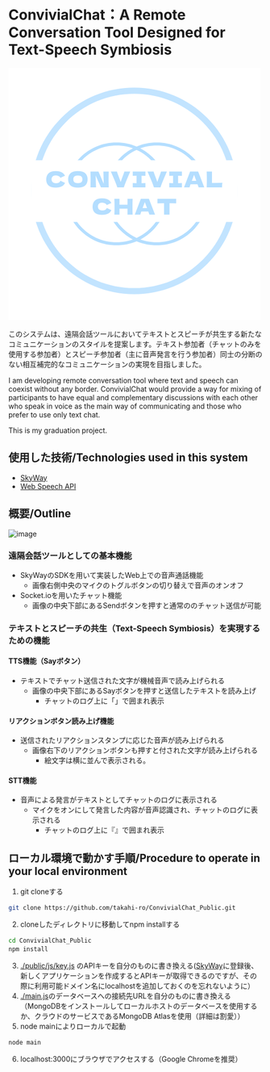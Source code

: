 # ConvivialChat：A Remote Conversation Tool Designed for Text-Speech Symbiosis
![ConvivialChat](public/img/ConvivialChat2.png)

このシステムは、遠隔会話ツールにおいてテキストとスピーチが共生する新たなコミュニケーションのスタイルを提案します。テキスト参加者（チャットのみを使用する参加者）とスピーチ参加者（主に音声発言を行う参加者）同士の分断のない相互補完的なコミュニケーションの実現を目指しました。


I am developing remote conversation tool where text and speech can coexist without any border. ConvivialChat would provide a way for mixing of participants to have equal and complementary discussions with each other who speak in voice as the main way of communicating and those who prefer to use only text chat.

This is my graduation project.


## 使用した技術/Technologies used in this system
- [SkyWay](https://webrtc.ecl.ntt.com/)
- [Web Speech API](https://wicg.github.io/speech-api/)


## 概要/Outline
![image](https://user-images.githubusercontent.com/57240543/132832314-2c7d7f54-dbf4-447b-9cca-b50fcb96c278.png)

### 遠隔会話ツールとしての基本機能
- SkyWayのSDKを用いて実装したWeb上での音声通話機能
  - 画像右側中央のマイクのトグルボタンの切り替えで音声のオンオフ
- Socket.ioを用いたチャット機能
  - 画像の中央下部にあるSendボタンを押すと通常ののチャット送信が可能

### テキストとスピーチの共生（Text-Speech Symbiosis）を実現するための機能
#### TTS機能（Sayボタン）
- テキストでチャット送信された文字が機械音声で読み上げられる
  - 画像の中央下部にあるSayボタンを押すと送信したテキストを読み上げ
    - チャットのログ上に「」で囲まれ表示
#### リアクションボタン読み上げ機能
- 送信されたリアクションスタンプに応じた音声が読み上げられる
  - 画像右下のリアクションボタンも押すと付された文字が読み上げられる　　 
    - 絵文字は横に並んで表示される。   
#### STT機能
- 音声による発言がテキストとしてチャットのログに表示される
  - マイクをオンにして発言した内容が音声認識され、チャットのログに表示される
    - チャットのログ上に『』で囲まれ表示

## ローカル環境で動かす手順/Procedure to operate in your local environment
1.  git cloneする
```sh 
git clone https://github.com/takahi-ro/ConvivialChat_Public.git 
```
2.  cloneしたディレクトリに移動してnpm installする
```sh
cd ConvivialChat_Public
npm install 
```
3.  [./public/js/key.js](https://github.com/takahi-ro/ConvivialChat_Public/blob/main/public/js/key.js) のAPIキーを自分のものに書き換える([SkyWay](https://webrtc.ecl.ntt.com/)に登録後、新しくアプリケーションを作成するとAPIキーが取得できるのですが、その際に利用可能ドメイン名にlocalhostを追加しておくのを忘れないように）
4.  [./main.js](https://github.com/takahi-ro/ConvivialChat_Public/blob/main/main.js)のデータベースへの接続先URLを自分のものに書き換える（MongoDBをインストールしてローカルホストのデータベースを使用するか、クラウドのサービスであるMongoDB Atlasを使用（詳細は割愛））
5.  node mainによりローカルで起動
```sh 
node main 
```
6.  localhost:3000にブラウザでアクセスする（Google Chromeを推奨）

